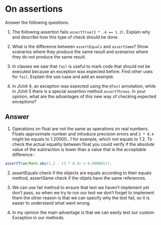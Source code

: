 # On assertions

Answer the following questions:

1. The following assertion fails `assertTrue(3 * .4 == 1.2)`. Explain why and describe how this type of check should be done.

2. What is the difference between `assertEquals` and `assertSame`? Show scenarios where they produce the same result and scenarios where they do not produce the same result.

3. In classes we saw that `fail` is useful to mark code that should not be executed because an exception was expected before. Find other uses for `fail`. Explain the use case and add an example.

4. In JUnit 4, an exception was expected using the `@Test` annotation, while in JUnit 5 there is a special assertion method `assertThrows`. In your opinion, what are the advantages of this new way of checking expected exceptions?

## Answer

1. Operations on float are not the same as operations on real numbers. Floats approximate number and introduce precision errors and `3 * 0.4` might be equals to 1.20000…1 for example, which not equals to 1.2. To check the actual equality between float you could verify if the absolute value of the subtraction is lower than a value that is the acceptable difference :

```java
assertTrue(Math.abs(1.2 - (3 * 0.4) < 0.000001));
```

2. assertEquals check if the objects are equals according to their equals method, assertSame check if the objets have the same references.

3. We can use fail method to ensure that test we haven’t implement yet don’t pass, so when we try to run our test we don’t forget to implement them the other reason is that we can specify why the test fail, so it is easier to understand what went wrong.

4. In my opinion the main advantage is that we can easily test our custom Exception in our methods.
